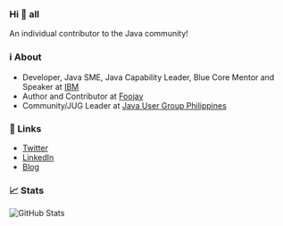 ### Hi 👋 all

An individual contributor to the Java community!

### ℹ️ About
* Developer, Java SME, Java Capability Leader, Blue Core Mentor and Speaker at [IBM](https://www.ibm.com/ph-en)
* Author and Contributor at [Foojay](https://foojay.io/)
* Community/JUG Leader at [Java User Group Philippines](https://jugph.com/)

### 🔗 Links
* [Twitter](https://twitter.com/ph_tantan)
* [LinkedIn](https://www.linkedin.com/in/rjtmahinay/)
* [Blog](https://blog.rjtmahinay.com/)

### 📈 Stats

![GitHub Stats](https://github-readme-stats.vercel.app/api?username=rjtmahinay&show_icons=true&hide_border=true&hide_rank=true&title_color=blue&icon_color=blue&text_color=blue)
